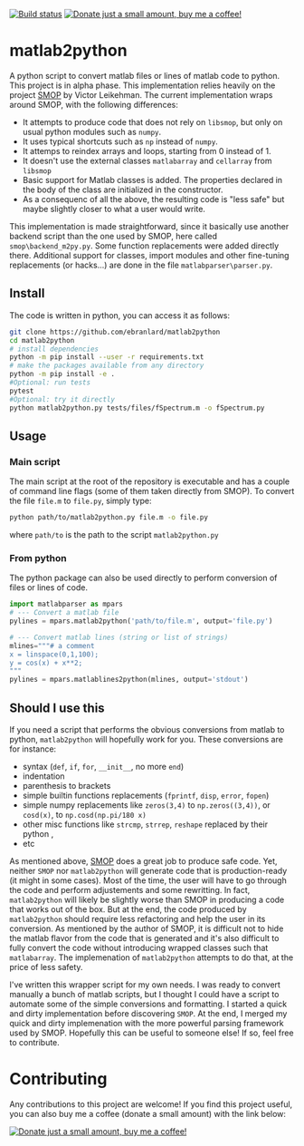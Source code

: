 [![Build status](https://github.com/ebranlard/matlab2python/workflows/Tests/badge.svg)](https://github.com/ebranlard/matlab2python/actions?query=workflow%3A%22Tests%22)
<a href="https://www.buymeacoffee.com/hTpOQGl" rel="nofollow"><img alt="Donate just a small amount, buy me a coffee!" src="https://warehouse-camo.cmh1.psfhosted.org/1c939ba1227996b87bb03cf029c14821eab9ad91/68747470733a2f2f696d672e736869656c64732e696f2f62616467652f446f6e6174652d4275792532306d6525323061253230636f666665652d79656c6c6f77677265656e2e737667"></a>

# matlab2python

A python script to convert matlab files or lines of matlab code to python. This project is in alpha phase. 
This implementation relies heavily on the project [SMOP](http://github.com/victorlei/smop/) by Victor Leikehman. 
The current implementation wraps around SMOP, with the following differences: 

- It attempts to produce code that does not rely on `libsmop`, but only on usual python modules such as `numpy`.
- It uses typical shortcuts such as `np` instead of `numpy`.
- It attemps to reindex arrays and loops, starting from 0 instead of 1.
- It doesn't use the external classes `matlabarray` and `cellarray` from `libsmop`
- Basic support for Matlab classes is added. The properties declared in the body of the class are initialized in the constructor.
- As a consequenc of all the above, the resulting code is "less safe" but maybe slightly closer to what a user would write.

This implementation is made straightforward, since it basically use another backend script than the one used by SMOP, here called `smop\backend_m2py.py`. 
Some function replacements were added directly there. 
Additional support for classes, import modules and other fine-tuning replacements (or hacks...) are done in the file `matlabparser\parser.py`.


## Install
The code is written in python, you can access it as follows:
```bash
git clone https://github.com/ebranlard/matlab2python
cd matlab2python
# install dependencies
python -m pip install --user -r requirements.txt 
# make the packages available from any directory
python -m pip install -e .  
#Optional: run tests
pytest
#Optional: try it directly
python matlab2python.py tests/files/fSpectrum.m -o fSpectrum.py
```

## Usage

### Main script
The main script at the root of the repository is executable and has a couple of command line flags (some of them taken directly from SMOP). 
To convert the file `file.m` to `file.py`, simply type:
```bash
python path/to/matlab2python.py file.m -o file.py
```
where `path/to` is the path to the script `matlab2python.py`


### From python
The python package can also be used directly to perform conversion of files or lines of code.
```python
import matlabparser as mpars
# --- Convert a matlab file 
pylines = mpars.matlab2python('path/to/file.m', output='file.py')

# --- Convert matlab lines (string or list of strings)
mlines="""# a comment
x = linspace(0,1,100);
y = cos(x) + x**2;
"""
pylines = mpars.matlablines2python(mlines, output='stdout')
```


## Should I use this

If you need a script that performs the obvious conversions from matlab to python, `matlab2python` will hopefully work for you.
These conversions are for instance: 

- syntax (`def`, `if`, `for`, `__init__`, no more `end`)
- indentation
- parenthesis to brackets
- simple builtin functions replacements (`fprintf`, `disp`, `error`, `fopen`)
- simple numpy replacements like `zeros(3,4)` to `np.zeros((3,4))`, or `cosd(x)`, to `np.cosd(np.pi/180 x)`
- other misc functions like `strcmp`, `strrep`, `reshape` replaced by their python , 
- etc

As mentioned above, [SMOP](http://github.com/victorlei/smop/) does a great job to produce safe code.
Yet, neither `SMOP` nor `matlab2python` will generate code that is production-ready (it might in some cases). 
Most of the time, the user will have to go through the code and perform adjustements and some rewritting. 
In fact, `matlab2python` will likely be slightly worse than SMOP in producing a code that works out of the box.
But at the end, the code produced by `matlab2python` should require less refactoring and help the user in its conversion.
As mentioned by the author of SMOP, it is difficult not to hide the matlab flavor from the code that is generated and it's also difficult to fully convert the code without introducing wrapped classes such that `matlabarray`. The implemenation of `matlab2python` attempts to do that, at the price of less safety.

I've written this wrapper script for my own needs. I was ready to convert manually a bunch of matlab scripts, but I thought I could have a script to automate some of the simple conversions and formatting. I started a quick and dirty implementation before discovering `SMOP`. At the end, I merged my quick and dirty implemenation with the more powerful parsing framework used by SMOP. Hopefully this can be useful to someone else! If so, feel free to contribute. 



# Contributing
Any contributions to this project are welcome! If you find this project useful, you can also buy me a coffee (donate a small amount) with the link below:


<a href="https://www.buymeacoffee.com/hTpOQGl" rel="nofollow"><img alt="Donate just a small amount, buy me a coffee!" src="https://warehouse-camo.cmh1.psfhosted.org/1c939ba1227996b87bb03cf029c14821eab9ad91/68747470733a2f2f696d672e736869656c64732e696f2f62616467652f446f6e6174652d4275792532306d6525323061253230636f666665652d79656c6c6f77677265656e2e737667"></a>

